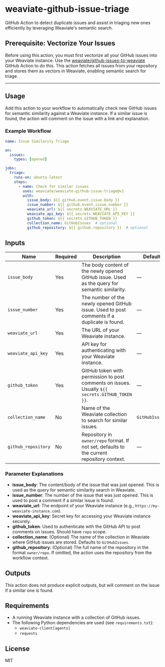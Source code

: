 # weaviate-github-issue-triage

GitHub Action to detect duplicate issues and assist in triaging new ones efficiently by leveraging Weaviate's semantic search.

## Prerequisite: Vectorize Your Issues

Before using this action, you must first vectorize all your GitHub issues into your Weaviate instance. Use the [weaviate/github-issues-to-weaviate](https://github.com/weaviate/github-issues-to-weaviate) GitHub Action to do this. This action fetches all issues from your repository and stores them as vectors in Weaviate, enabling semantic search for triage.

---

## Usage

Add this action to your workflow to automatically check new GitHub issues for semantic similarity against a Weaviate instance. If a similar issue is found, the action will comment on the issue with a link and explanation.

### Example Workflow

```yaml
name: Issue Similarity Triage

on:
  issues:
    types: [opened]

jobs:
  triage:
    runs-on: ubuntu-latest
    steps:
      - name: Check for similar issues
        uses: weaviate/weaviate-github-issue-triage@v1
        with:
          issue_body: ${{ github.event.issue.body }}
          issue_number: ${{ github.event.issue.number }}
          weaviate_url: ${{ secrets.WEAVIATE_URL }}
          weaviate_api_key: ${{ secrets.WEAVIATE_API_KEY }}
          github_token: ${{ secrets.GITHUB_TOKEN }}
          collection_name: GitHubIssues  # optional
          github_repository: ${{ github.repository }}  # optional
```

## Inputs

| Name               | Required | Description                                                                                       | Default         |
|--------------------|----------|---------------------------------------------------------------------------------------------------|-----------------|
| `issue_body`       | Yes      | The body content of the newly opened GitHub issue. Used as the query for semantic similarity.     | —               |
| `issue_number`     | Yes      | The number of the newly opened GitHub issue. Used to post comments if a duplicate is found.       | —               |
| `weaviate_url`     | Yes      | The URL of your Weaviate instance.                                                                | —               |
| `weaviate_api_key` | Yes      | API key for authenticating with your Weaviate instance.                                           | —               |
| `github_token`     | Yes      | GitHub token with permission to post comments on issues. Usually `${{ secrets.GITHUB_TOKEN }}`.   | —               |
| `collection_name`  | No       | Name of the Weaviate collection to search for similar issues.                                     | `GitHubIssues`  |
| `github_repository`| No       | Repository in `owner/repo` format. If not set, defaults to the current repository context.        | —               |

### Parameter Explanations

- **issue_body**: The content/body of the issue that was just opened. This is used as the query for semantic similarity search in Weaviate.
- **issue_number**: The number of the issue that was just opened. This is used to post a comment if a similar issue is found.
- **weaviate_url**: The endpoint of your Weaviate instance (e.g., `https://my-weaviate-instance.com`).
- **weaviate_api_key**: Secret key for accessing your Weaviate instance securely.
- **github_token**: Used to authenticate with the GitHub API to post comments on issues. Should have `repo` scope.
- **collection_name**: (Optional) The name of the collection in Weaviate where GitHub issues are stored. Defaults to `GitHubIssues`.
- **github_repository**: (Optional) The full name of the repository in the format `owner/repo`. If omitted, the action uses the repository from the workflow context.

## Outputs

This action does not produce explicit outputs, but will comment on the issue if a similar one is found.

## Requirements

- A running Weaviate instance with a collection of GitHub issues.
- The following Python dependencies are used (see `requirements.txt`):
  - `weaviate-client[agents]`
  - `requests`

## License

MIT
